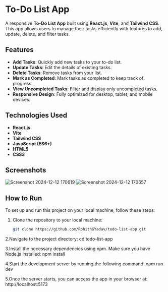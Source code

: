 # To-Do List App

A responsive **To-Do List App** built using **React.js**, **Vite**, and **Tailwind CSS**. This app allows users to manage their tasks efficiently with features to add, update, delete, and filter tasks.

## Features

- **Add Tasks**: Quickly add new tasks to your to-do list.
- **Update Tasks**: Edit the details of existing tasks.
- **Delete Tasks**: Remove tasks from your list.
- **Mark as Completed**: Mark tasks as completed to keep track of progress.
- **View Uncompleted Tasks**: Filter and display only uncompleted tasks.
- **Responsive Design**: Fully optimized for desktop, tablet, and mobile devices.

## Technologies Used

- **React.js**
- **Vite**
- **Tailwind CSS**
- **JavaScript (ES6+)**
- **HTML5**
- **CSS3**



## Screenshots

![Screenshot 2024-12-12 170619](https://github.com/user-attachments/assets/97343d20-7c36-481a-8d7b-719039ccfb04)
![Screenshot 2024-12-12 170657](https://github.com/user-attachments/assets/450ac88d-4962-493a-9f23-0bb202070419)


## How to Run

To set up and run this project on your local machine, follow these steps:

1. Clone the repository to your local machine:
   ```bash
   git clone https://github.com/RohithGYadav/todo-list-app.git
2.Navigate to the project directory:
cd todo-list-app

3.Install the necessary dependencies using npm. Make sure you have Node.js installed:
npm install

4.Start the development server by running the following command:
npm run dev

5.Once the server starts, you can access the app in your browser at:
http://localhost:5173

